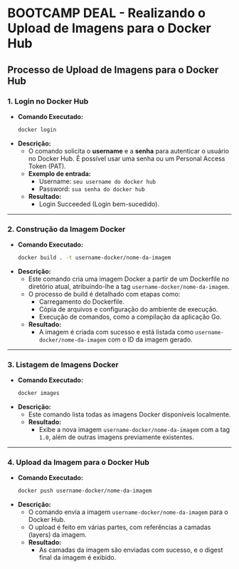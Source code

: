 # BOOTCAMP DEAL - Realizando o Upload de Imagens para o Docker Hub

## Processo de Upload de Imagens para o Docker Hub

### 1. **Login no Docker Hub**

- **Comando Executado:**
    ```bash
    docker login
    ```
- **Descrição:**
    - O comando solicita o **username** e a **senha** para autenticar o usuário no Docker Hub. É possível usar uma senha ou um Personal Access Token (PAT).
    - **Exemplo de entrada:**
        - Username: `seu username do docker hub`
        - Password: `sua senha do docker hub`
    - **Resultado:**
        - Login Succeeded (Login bem-sucedido).

---

### 2. **Construção da Imagem Docker**

- **Comando Executado:**
    ```bash
    docker build . -t username-docker/nome-da-imagem
    ```
- **Descrição:**
    - Este comando cria uma imagem Docker a partir de um Dockerfile no diretório atual, atribuindo-lhe a tag `username-docker/nome-da-imagem`.
    - O processo de build é detalhado com etapas como:
        - Carregamento do Dockerfile.
        - Cópia de arquivos e configuração do ambiente de execução.
        - Execução de comandos, como a compilação da aplicação Go.
    - **Resultado:**
        - A imagem é criada com sucesso e está listada como `username-docker/nome-da-imagem` com o ID da imagem gerado.

---

### 3. **Listagem de Imagens Docker**

- **Comando Executado:**
    ```bash
    docker images
    ```
- **Descrição:**
    - Este comando lista todas as imagens Docker disponíveis localmente.
    - **Resultado:**
        - Exibe a nova imagem `username-docker/nome-da-imagem` com a tag `1.0`, além de outras imagens previamente existentes.

---

### 4. **Upload da Imagem para o Docker Hub**

- **Comando Executado:**
    ```bash
    docker push username-docker/nome-da-imagem
    ```
- **Descrição:**
    - O comando envia a imagem `username-docker/nome-da-imagem` para o Docker Hub.
    - O upload é feito em várias partes, com referências a camadas (layers) da imagem.
    - **Resultado:**
        - As camadas da imagem são enviadas com sucesso, e o digest final da imagem é exibido.
